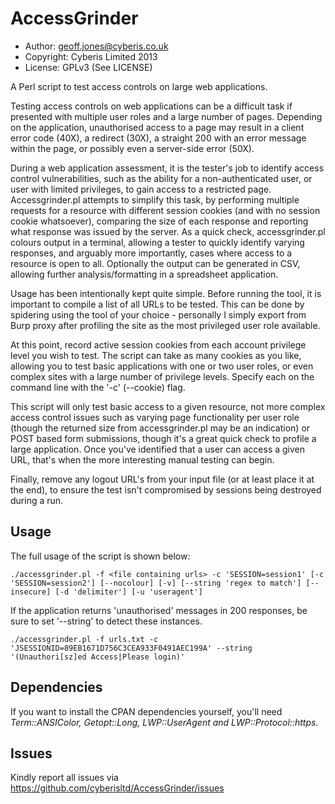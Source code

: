 AccessGrinder
=============

* Author: geoff.jones@cyberis.co.uk
* Copyright: Cyberis Limited 2013
* License: GPLv3 (See LICENSE)

A Perl script to test access controls on large web applications.

Testing access controls on web applications can be a difficult task if presented with multiple user roles and a large number of pages. Depending on the application, unauthorised access to a page may result in a client error code (40X), a redirect (30X), a straight 200 with an error message within the page, or possibly even a server-side error (50X).

During a web application assessment, it is the tester's job to identify access control vulnerabilities, such as the ability for a non-authenticated user, or user with limited privileges, to gain access to a restricted page. Accessgrinder.pl attempts to simplify this task, by performing multiple requests for a resource with different session cookies (and with no session cookie whatsoever), comparing the size of each response and reporting what response was issued by the server. As a quick check, accessgrinder.pl colours output in a terminal, allowing a tester to quickly identify varying responses, and arguably more importantly, cases where access to a resource is open to all. Optionally the output can be generated in CSV, allowing further analysis/formatting in a spreadsheet application.

Usage has been intentionally kept quite simple. Before running the tool, it is important to compile a list of all URLs to be tested. This can be done by spidering using the tool of your choice - personally I simply export from Burp proxy after profiling the site as the most privileged user role available.

At this point, record active session cookies from each account privilege level you wish to test. The script can take as many cookies as you like, allowing you to test basic applications with one or two user roles, or even complex sites with a large number of privilege levels. Specify each on the command line with the '-c' (--cookie) flag.

This script will only test basic access to a given resource, not more complex access control issues such as varying page functionality per user role (though the returned size from accessgrinder.pl may be an indication) or POST based form submissions, though it's a great quick check to profile a large application. Once you've identified that a user can access a given URL, that's when the more interesting manual testing can begin.

Finally, remove any logout URL's from your input file (or at least place it at the end), to ensure the test isn't compromised by sessions being destroyed during a run.

Usage
-----
The full usage of the script is shown below:

```
./accessgrinder.pl -f <file containing urls> -c 'SESSION=session1' [-c 'SESSION=session2'] [--nocolour] [-v] [--string 'regex to match'] [--insecure] [-d 'delimiter'] [-u 'useragent']
```

If the application returns 'unauthorised' messages in 200 responses, be sure to set '--string' to detect these instances.

```
./accessgrinder.pl -f urls.txt -c 'JSESSIONID=89EB1671D756C3CEA933F0491AEC199A' --string '(Unauthori[sz]ed Access|Please login)'
```

Dependencies
------------
If you want to install the CPAN dependencies yourself, you'll need *Term::ANSIColor, Getopt::Long, LWP::UserAgent and LWP::Protocol::https*.

Issues
------
Kindly report all issues via https://github.com/cyberisltd/AccessGrinder/issues
